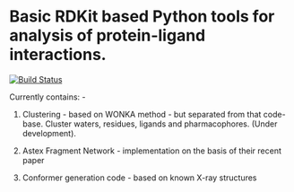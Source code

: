 # Basic RDKit based Python tools for analysis of protein-ligand interactions.

[![Build Status](https://travis-ci.org/InformaticsMatters/fragalysis.svg?branch=master)](https://travis-ci.org/InformaticsMatters/fragalysis)

Currently contains: -

1. Clustering - based on WONKA method - but separated from that code-base.
   Cluster waters, residues, ligands and pharmacophores. (Under development).

2. Astex Fragment Network - implementation on the basis of their recent paper

3. Conformer generation code - based on known X-ray structures

